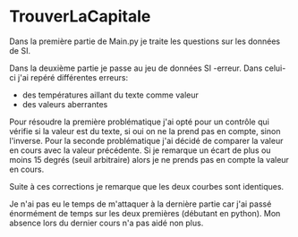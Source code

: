 # TrouverLaCapitale


Dans la première partie de Main.py je traite les questions sur les données de SI.

Dans la deuxième partie je passe au jeu de données SI -erreur. 
Dans celui-ci j'ai repéré différentes erreurs:
  - des températures aillant du texte comme valeur
  - des valeurs aberrantes

Pour résoudre la première problématique j'ai opté pour un contrôle qui vérifie si la valeur est du texte, si oui on ne la prend pas en compte, sinon l'inverse.
Pour la seconde problématique j'ai décidé de comparer la valeur en cours avec la valeur précédente. Si je remarque un écart de plus ou moins 15 degrés (seuil arbitraire) alors je ne prends pas en compte la valeur en cours.

Suite à ces corrections je remarque que les deux courbes sont identiques.

Je n'ai pas eu le temps de m'attaquer à la dernière partie car j'ai passé énormément de temps sur les deux premières (débutant en python). Mon absence lors du dernier cours n'a pas aidé non plus.

